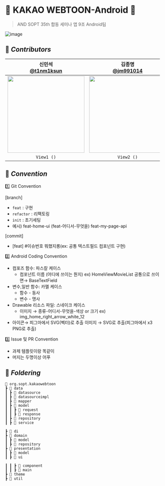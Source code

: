 # 🤖 KAKAO WEBTOON-Android 🤖
> AND SOPT 35th 합동 세미나 앱 9조 Android팀 <br>

![image](https://github.com/user-attachments/assets/bf1e8920-157e-4f04-a20e-6320b24df674)

## 🍨 *****Contributors*****
| 신민석 <br>[@t1nm1ksun](https://github.com/t1nm1ksun) |             김종명 <br>[@jm991014](https://github.com/jm991014)            |              송민서 <br>[@MinseoSONG](MinseoSONG)               |
|:---:|:-----------------------------------------------------------------------------:|:-----------------------------------------------------------------------------:|
| <img width="250" src="https://avatars.githubusercontent.com/u/122257945?v=4"/> | <img width="250" src="https://github.com/user-attachments/assets/73035da5-3642-402a-abe0-2af88ead5bb7"/> | <img width="250" src="https://github.com/user-attachments/assets/550a52f7-097a-4e3a-a954-2714500aaf12"/> |
| `View1 ()` | `View2 ()`| `View3 ()`|


## 📗 *****Convention*****
<aside>
1️⃣ Git Convention
    
[branch]
- `feat` : 구현
- `refactor` : 리팩토링
- `init` : 초기세팅
- 예시) feat-home-ui (feat-어디서-무엇을)
feat-my-page-api

[commit]
- [feat] #이슈번호 뭐했지롱(ex: 공통 텍스트필드 컴포넌트 구현)
</aside>

<aside>
2️⃣ Android Coding Convention

- 컴포즈 함수: 파스칼 케이스
    - 컴포넌트 이름 (어디에 쓰이는 뭔지)
    ex) HomeViewMovieList
    공통으로 쓰이면→ BaseTextField
- 변수,일반 함수: 카멜 케이스
    - 함수 - 동사
    - 변수 - 명사
- Drawable 리소스 파일: 스네이크 케이스
    - 이미지 → 종류-어디서-무엇을-색상 or 크기
    ex) img_home_right_arrow_white_12
- 아이콘→ 피그마에서 SVG(벡터)로 추출
이미지 → SVG로 추출(피그마에서 x3 PNG로 추출)
</aside>

<aside>
3️⃣ Issue 및 PR Convention

- 과제 템플릿이랑 똑같이
- 머지는 두명이상 어푸
</aside>





## 📁 *****Foldering*****

```
📂 org.sopt.kakaowebtoon
┣ 📂 data
┃ ┣ 📂 datasource
┃ ┣ 📂 datasourceimpl
┃ ┣ 📂 mapper
┃ ┣ 📂 model
┃ ┃ ┣ 📂 request
┃ ┃ ┣ 📂 response
┃ ┣ 📂 repository
┃ ┣ 📂 service

┣ 📂 di
┣ 📂 domain
┃ ┣ 📂 model
┃ ┣ 📂 repository
┣ 📂 presentation
┃ ┣ 📂 model
┃ ┣ 📂 ui

┃ ┃ ┣ 📂 component
┃ ┃ ┣ 📂 main
┣ 📂 theme
┣ 📂 util
```
